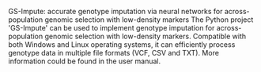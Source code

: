 GS-Impute: accurate genotype imputation via neural networks for across-population genomic selection with low-density markers
The Python project 'GS-Impute' can be used to implement genotype imputation for across-population genomic selection with low-density markers. Compatible with both Windows and Linux operating systems, it can efficiently process genotype data in multiple file formats (VCF, CSV and TXT). More information could be found in the user manual.
